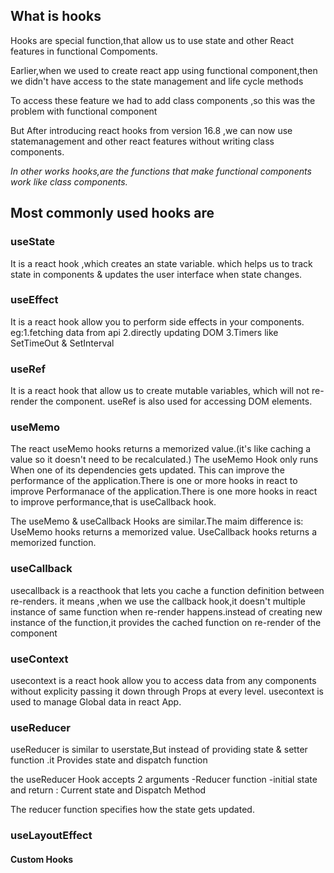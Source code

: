 <h2>What is hooks</h2>
<p>Hooks are special function,that allow us to use state and other React features in functional Compoments.</p>
<p>Earlier,when we used to create react app using functional component,then we didn't have access to the state management and life cycle methods</p>
<p>To access these feature we had to add class components ,so this was the problem with functional component</p>
<p>But After introducing react hooks from version  16.8 ,we can now use statemanagement  and  other react features  without writing  class components.</p>
<i>In other works hooks,are the functions that make functional components work like class components.</i>
<h2>Most commonly used hooks are </h2>
<h3>useState</h3>
<p>
It is a react hook ,which creates an state variable.
which helps us to track state in components & updates the user interface when state changes.
</p>
<h3>useEffect</h3>
<p>
It is a react hook allow you to perform side effects in your components.
eg:1.fetching data from api
2.directly updating DOM
3.Timers like SetTimeOut & SetInterval
</p>

<h3>useRef</h3>
<p>
It is a react hook that allow us to create mutable variables, which will not re-render the component.
useRef is also used for accessing DOM elements.
</p>

<h3>useMemo</h3>
<p>
The react useMemo hooks returns a memorized value.(it's like caching a value so it doesn't need to be recalculated.)
The useMemo Hook only runs When one of its dependencies gets updated.
This can improve the performance of the application.There is one or more hooks in react to improve Performanace of the application.There is one more hooks in react to improve performance,that is useCallback hook.</p>
<p>
The useMemo & useCallback Hooks are similar.The maim difference is:
UseMemo hooks returns a memorized value.
UseCallback hooks returns a memorized function.
</p>


<h3>useCallback</h3>
<p>
usecallback is a reacthook that lets you cache a function definition between re-renders.
it means ,when we use the callback hook,it doesn't multiple instance of same  function when re-render happens.instead of creating new instance of the function,it provides the cached function on re-render of the component
</p>

<h3>useContext</h3>
<p>
usecontext is a react hook allow you to access data from any components without explicity passing it down through Props at every level.
usecontext is used to manage Global data in react App.
</p>

<h3>useReducer</h3>
<p>
useReducer is similar to userstate,But instead of providing state & setter function .it Provides state and dispatch function
</p>
<p>
the useReducer Hook accepts 2 arguments 
-Reducer function
-initial state
and return : Current state and Dispatch Method
</p>
<p>
The reducer function specifies how the state gets updated.
</p>

<h3>useLayoutEffect</h3>
<p></p>

<h4>Custom Hooks</h4>
<p></p>